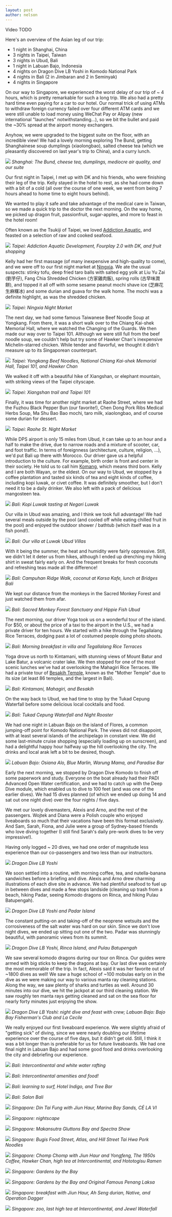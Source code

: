 ```yaml
---
layout: post
author: nelson
---
```


Video
TODO

Here's an overview of the Asian leg of our trip:
* 1 night in Shanghai, China
* 3 nights in Taipei, Taiwan
* 3 nights in Ubud, Bali
* 1 night in Labuan Bajo, Indonesia
* 4 nights on Dragon Dive LB Yoshi in Komodo National Park
* 4 nights in Bali (2 in Jimbaran and 2 in Seminyak)
* 4 nights in Singapore

On our way to Singapore, we experienced the worst delay of our trip of ~ 4 hours, which is pretty remarkable for such a long trip. We also had a pretty hard time even paying for a car to our hotel. Our normal trick of using ATMs to withdraw foreign currency failed over four different ATM cards and we were still unable to load money using WeChat Pay or Alipay (new international "launches" notwithstanding...), so we bit the bullet and paid the ~30% spread at the airport money exchangers.

Anyhow, we were upgraded to the biggest suite on the floor, with an incredible view! We had a lovely morning exploring The Bund, getting Shanghainese soup dumplings (xiaolongbao), salted cheese tea (which we pleasantly discovered on last year's trip to China), and a curry lunch. 

![](/images/130.jpg)
*Shanghai: The Bund, cheese tea, dumplings, mediocre air quality, and our suite*

Our first night in Taipei, I met up with DK and his friends, who were finishing their leg of the trip. Kelly stayed in the hotel to rest, as she had come down with a bit of a cold (all over the course of one week, we went from being 7 hours ahead to home time to eight hours behind).

We wanted to play it safe and take advantage of the medical care in Taiwan, so we made a quick trip to the doctor the next morning. On the way home, we picked up dragon fruit, passionfruit, sugar-apples, and more to feast in the hotel room!

Often known as the Tsukiji of Taipei, we loved [Addiction Aquatic](https://www.eater.com/2019/3/6/18242215/addiction-aquatic-best-taipei-seafood-fish-market), and feasted on a selection of raw and cooked seafood.

![](/images/131.jpg)
*Taipei: Addiction Aquatic Development, Fourplay 2.0 with DK, and fruit shopping*

Kelly had her first massage (of many inexpensive and high-quality to come), and we were off to our first night market at [Ningxia](https://danielfooddiary.com/2017/02/16/ningxia/). We ate the usual suspects: stinky tofu, deep fried taro balls with salted egg yolk at Liu Yu Zai (劉芋仔), Fang Chia Shredded Chicken (方家雞肉飯), spring rolls (古早味潤餅), and topped it all off with some sesame peanut mochi shave ice (芝麻花生麻糬冰) and some durian and guava for the walk home. The mochi was a definite highlight, as was the shredded chicken.

![](/images/132.jpg)
*Taipei: Ningxia Night Market*

The next day, we had some famous Taiwanese Beef Noodle Soup at Yongkang. From there, it was a short walk over to the Chiang Kai-shek Memorial Hall, where we watched the Changing of the Guards. We then made our way over to Taipei 101. Although we were still full from the beef noodle soup, we couldn't help but try some of Hawker Chan's inexpensive Michelin-starred chicken. While tender and flavorful, we thought it didn't measure up to its Singaporean counterpart. 

![](/images/133.jpg)
*Taipei: Yongkang Beef Noodles, National Chiang Kai-shek Memorial Hall, Taipei 101, and Hawker Chan*

We walked it off with a beautiful hike of Xiangshan, or elephant mountain, with striking views of the Taipei cityscape.

![](/images/134.jpg)
*Taipei: Xiangshan trail and Taipei 101*

Finally, it was time for another night market at Raohe Street, where we had the Fuzhou Black Pepper Bun (our favorite!), Chen Dong Pork Ribs Medical Herbs Soup, Ma Shu Bao Bao mochi, taro milk, xiaolongbao, and of course some durian for dessert. 

![](/images/135.jpg)
*Taipei: Raohe St. Night Market*

While DPS airport is only 15 miles from Ubud, it can take up to an hour and a half to make the drive, due to narrow roads and a mixture of scooter, car, and foot traffic. In terms of foreignness (architecture, culture, religion, ...), we'd put Bali up there with Morocco. Our driver gave us a helpful introduction to the culture. For example, birth order is front and center in their society. He told us to call him [Komang](https://en.wikipedia.org/wiki/Balinese_name), which means third born. Kelly and I are both Wayan, or the eldest. On our way to Ubud, we stopped by a coffee plantation and tasted six kinds of tea and eight kinds of coffee, including kopi luwak, or civet coffee. It was definitely smoother, but I don't need it to be a daily drinker. We also left with a pack of delicious mangosteen tea.

![](/images/136.jpg)
*Bali: Kopi Luwak tasting at Negari Luwak*

Our villa in Ubud was amazing, and I think we took full advantage! We had several meals outside by the pool (and cooled off while eating chilled fruit in the pool) and enjoyed the outdoor shower / bathtub (which itself was in a fish pond!).

![](/images/137.jpg)
*Bali: Our villa at Luwak Ubud Villas*

With it being the summer, the heat and humidity were fairly oppressive. Still, we didn't let it deter us from hikes, although I ended up drenching my hiking shirt in sweat fairly early on. And the frequent breaks for fresh coconuts and refreshing teas made all the difference! 

![](/images/138.jpg)
*Bali: Campuhan Ridge Walk, coconut at Karsa Kafe, lunch at Bridges Bali*

We kept our distance from the monkeys in the Sacred Monkey Forest and just watched them from afar.

![](/images/139.jpg)
*Bali: Sacred Monkey Forest Sanctuary and Hippie Fish Ubud*

The next morning, our driver Yoga took us on a wonderful tour of the island. For $50, or about the price of a taxi to the airport in the U.S., we had a private driver for ten hours. We started with a hike through the Tegallalang Rice Terraces, dodging past a lot of costumed people doing photo shoots.

![](/images/140.jpg)
*Bali: Morning breakfast in villa and Tegallalang Rice Terraces*

Yoga drove us north  to Kintamani, with stunning views of Mount Batur and Lake Batur, a volcanic crater lake. We then stopped for one of the most scenic lunches we've had at overlooking the Mahagiri Rice Terraces. We had a private tour of [Besakih Temple](https://en.wikipedia.org/wiki/Besakih_Temple), known as the "Mother Temple" due to its size (at least 86 temples, and the largest in Bali). 

![](/images/141.jpg)
*Bali: Kintamani, Mahagiri, and Besakih*

On the way back to Ubud, we had time to stop by the Tukad Cepung Waterfall before some delicious local cocktails and food. 

![](/images/142.jpg)
*Bali: Tukad Cepung Waterfall and Night Rooster*

We had one night in Labuan Bajo on the island of Flores, a common jumping-off point for Komodo National Park. The views did not disappoint, with at least several islands of the archipelago in constant view. We did some last-minute cruise shopping (especially loading up on sunscreen), and had a delightful happy hour halfway up the hill overlooking the city. The drinks and local arak left a bit to be desired, though.

![](/images/143.jpg)
*Labuan Bajo: Osiana Alo, Blue Marlin, Warung Mama, and Paradise Bar*

Early the next morning, we stopped by Dragon Dive Komodo to finish off some paperwork and study. Everyone on the boat already had their PADI Advanced Open Water certification, and we had to catch up with the Deep Dive module, which enabled us to dive to 100 feet (and was one of the earlier dives). We had 15 dives planned (of which we ended up doing 14 and sat out one night dive) over the four nights / five days.

We met our lovely divemasters, Alexis and Arno, and the rest of the passengers. Wojtek and Diana were a Polish couple who enjoyed liveaboards so much that their vacations have been this format exclusively. And Sam, Sarah, Fiona, and Julie were a group of Sydney-based friends who love diving together (I still find Sarah's daily pre-work dives to be very impressive!). 

Having only logged ~ 20 dives, we had one order of magnitude less experience than our co-passengers and two less than our instructors. 

![](/images/144.jpg)
*Dragon Dive LB Yoshi*

We soon settled into a routine, with morning coffee, tea, and nutella-banana sandwiches before a briefing and dive. Alexis and Arno drew charming illustrations of each dive site in advance. We had plentiful seafood to fuel up in between dives and made a few stops landside (cleaning up trash from a beach, hiking Padar, seeing Komodo dragons on Rinca, and hiking Pulau Batupengah).

![](/images/145.jpg)
*Dragon Dive LB Yoshi and Padar Island*

The constant putting-on and taking-off of the neoprene wetsuits and the corrosiveness of the salt water was hard on our skin. Since we don't love night dives, we ended up sitting out one of the two. Padar was stunningly beautiful, with panoramic views from its summit. 

![](/images/146.jpg)
*Dragon Dive LB Yoshi, Rinca Island, and Pulau Batupengah*

We saw several komodo dragons during our tour on Rinca. Our guides were armed with big sticks to keep the dragons at bay. Our last dive was certainly the most memorable of the trip. In fact, Alexis said it was her favorite out of ~1800 dives as well! We saw a huge school of ~100 mobulas early on in the dive as we were making our way to various manta ray cleaning stations. Along the way, we saw plenty of sharks and turtles as well. Around 30 minutes into our dive, we hit the jackpot at our third cleaning station. We saw roughly ten manta rays getting cleaned and sat on the sea floor for nearly forty minutes just enjoying the show.

![](/images/147.jpg)
*Dragon Dive LB Yoshi: night dive and feast with crew; Labuan Bajo: Bajo Bay Fisherman's Club and La Cecile*

We really enjoyed our first liveaboard experience. We were slightly afraid of "getting sick" of diving, since we were nearly doubling our lifetime experience over the course of five days, but it didn't get old. Still, I think it was a bit longer than is preferable for us for future liveaboards. We had one final night in Labuan Bajo and had some good food and drinks overlooking the city and debriefing our experience.

![](/images/148.jpg)
*Bali: Intercontinental and white water rafting*

![](/images/149.jpg)
*Bali: Intercontinental amenities and food!*

![](/images/150.jpg)
*Bali: learning to surf, Hotel Indigo, and Tree Bar*

![](/images/151.jpg)
*Bali: Salon Bali*

![](/images/152.jpg)
*Singapore: Din Tai Fung with Jiun Haur, Marina Bay Sands, CÉ LA VI*

![](/images/153.jpg)
*Singapore: nightscape*

![](/images/154.jpg)
*Singapore: Makansutra Gluttons Bay and Spectra Show*

![](/images/155.jpg)
*Singapore: Bugis Food Street, Atlas, and Hill Street Tai Hwa Pork Noodles*

![](/images/156.jpg)
*Singapore: Chomp Chomp with Jiun Haur and Yongfeng, The 1950s Coffee, Hawker Chan, high tea at Intercontinental, and Hototogisu Ramen*

![](/images/157.jpg)
*Singapore: Gardens by the Bay*

![](/images/158.jpg)
*Singapore: Gardens by the Bay and Original Famous Penang Laksa*

![](/images/159.jpg)
*Singapore: breakfast with Jiun Haur, Ah Seng durian, Native, and Operation Dagger*

![](/images/160.jpg)
*Singapore: zoo, last high tea at Intercontinental, and Jewel Waterfall*





